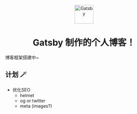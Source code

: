<p align="center">
  <a href="https://www.gatsbyjs.com/?utm_source=starter&utm_medium=readme&utm_campaign=minimal-starter">
    <img alt="Gatsby" src="https://www.gatsbyjs.com/Gatsby-Monogram.svg" width="60" />
  </a>
</p>
<h1 align="center">
  Gatsby 制作的个人博客！
</h1>

博客框架搭建中~

<!-- ## 🚀 迅速 -->
## 计划 🪄
- 优化SEO
  - helmet
  - og or twitter
  - meta (images?)
